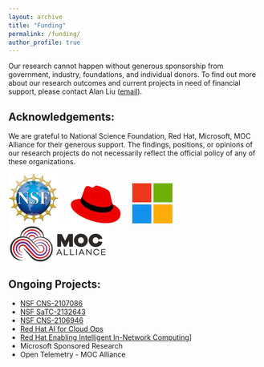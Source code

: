```yaml
---
layout: archive
title: "Funding"
permalink: /funding/
author_profile: true
---
```

Our research cannot happen without generous sponsorship from government, industry, foundations, and individual donors. To find out more about our research outcomes and current projects in need of financial support, please contact Alan Liu ([email](mailto:zaoxing@bu.edu)).

Acknowledgements:
------
We are grateful to National Science Foundation, Red Hat, Microsoft, MOC Alliance for their generous support. The findings, positions, or opinions of our research projects do not necessarily reflect the official policy of any of these organizations.

<p float="left">
  <img src="/images/NSF.png" width="100" />
  &nbsp;&nbsp;&nbsp;&nbsp;
  <img src="/images/RedHat.png" width="100" /> 
  &nbsp;&nbsp;&nbsp;&nbsp;
  <img src="/images/ms.png" width="80" />
  &nbsp;&nbsp;&nbsp;&nbsp;
  <img src="/images/MOC_small.png" width="200" />
</p>

Ongoing Projects:
------
* [NSF CNS-2107086](https://www.nsf.gov/awardsearch/showAward?AWD_ID=2107086)
* [NSF SaTC-2132643](https://www.nsf.gov/awardsearch/showAward?AWD_ID=2132643)
* [NSF CNS-2106946](https://www.nsf.gov/awardsearch/showAward?AWD_ID=2106946)
* [Red Hat AI for Cloud Ops](https://research.redhat.com/blog/research_project/ai-for-cloud-ops/)
* [Red Hat Enabling Intelligent In-Network Computing](https://research.redhat.com/blog/research_project/enabling-intelligent-in-network-computing-for-cloud-systems/)]
* Microsoft Sponsored Research
* Open Telemetry - MOC Alliance


<!-- {% include base_path %}


{% for post in site.portfolio %}
  {% include archive-single.html %}
{% endfor %} -->

